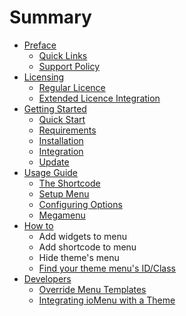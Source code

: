 # Summary

* [Preface](README.md)
   * [Quick Links](preface/quick_links.md)
   * [Support Policy](preface/support_policy.md)
* [Licensing](licensing/README.md)
   * [Regular Licence](licensing/regular_licence.md)
   * [Extended Licence Integration](licensing/extended_licence_integration.md)
* [Getting Started](getting-started/README.md)
   * [Quick Start](getting-started/quick_start.md)
   * [Requirements](getting-started/requirements.md)
   * [Installation](getting-started/installation.md)
   * [Integration](getting-started/integration.md)
   * [Update](getting-started/update.md)
* [Usage Guide](usage-guide/README.md)
   * [The Shortcode](usage-guide/the_shortcode.md)
   * [Setup Menu](setup_menu.md)
   * [Configuring Options](configuring_options.md)
   * [Megamenu](megamenu.md)
* [How to](how_to.md)
   * Add widgets to menu
   * Add shortcode to menu
   * Hide theme's menu
   * [Find your theme menu's ID/Class](find_your_theme_menus_idclass.md)
* [Developers](developers.md)
   * [Override Menu Templates](override_menu_templates.md)
   * [Integrating ioMenu with a Theme](integrating_iomenu_with_a_theme.md)

